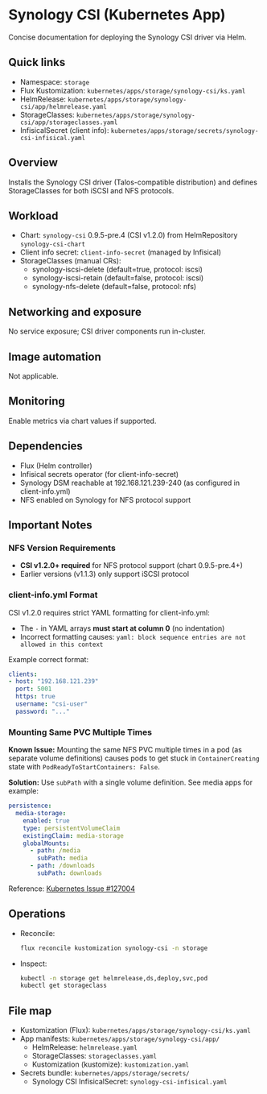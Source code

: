 # Synology CSI (Kubernetes App)

Concise documentation for deploying the Synology CSI driver via Helm.

## Quick links

- Namespace: `storage`
- Flux Kustomization: `kubernetes/apps/storage/synology-csi/ks.yaml`
- HelmRelease: `kubernetes/apps/storage/synology-csi/app/helmrelease.yaml`
- StorageClasses: `kubernetes/apps/storage/synology-csi/app/storageclasses.yaml`
- InfisicalSecret (client info): `kubernetes/apps/storage/secrets/synology-csi-infisical.yaml`

## Overview

Installs the Synology CSI driver (Talos-compatible distribution) and defines StorageClasses for both iSCSI and NFS protocols.

## Workload

- Chart: `synology-csi` 0.9.5-pre.4 (CSI v1.2.0) from HelmRepository `synology-csi-chart`
- Client info secret: `client-info-secret` (managed by Infisical)
- StorageClasses (manual CRs):
  - synology-iscsi-delete (default=true, protocol: iscsi)
  - synology-iscsi-retain (default=false, protocol: iscsi)
  - synology-nfs-delete (default=false, protocol: nfs)

## Networking and exposure

No service exposure; CSI driver components run in-cluster.

## Image automation

Not applicable.

## Monitoring

Enable metrics via chart values if supported.

## Dependencies

- Flux (Helm controller)
- Infisical secrets operator (for client-info-secret)
- Synology DSM reachable at 192.168.121.239-240 (as configured in client-info.yml)
- NFS enabled on Synology for NFS protocol support

## Important Notes

### NFS Version Requirements

- **CSI v1.2.0+ required** for NFS protocol support (chart 0.9.5-pre.4+)
- Earlier versions (v1.1.3) only support iSCSI protocol

### client-info.yml Format

CSI v1.2.0 requires strict YAML formatting for client-info.yml:
- The `-` in YAML arrays **must start at column 0** (no indentation)
- Incorrect formatting causes: `yaml: block sequence entries are not allowed in this context`

Example correct format:
```yaml
clients:
- host: "192.168.121.239"
  port: 5001
  https: true
  username: "csi-user"
  password: "..."
```

### Mounting Same PVC Multiple Times

**Known Issue:** Mounting the same NFS PVC multiple times in a pod (as separate volume definitions) causes pods to get stuck in `ContainerCreating` state with `PodReadyToStartContainers: False`.

**Solution:** Use `subPath` with a single volume definition. See media apps for example:

```yaml
persistence:
  media-storage:
    enabled: true
    type: persistentVolumeClaim
    existingClaim: media-storage
    globalMounts:
      - path: /media
        subPath: media
      - path: /downloads
        subPath: downloads
```

Reference: [Kubernetes Issue #127004](https://github.com/kubernetes/kubernetes/issues/127004)

## Operations

- Reconcile:

  ```sh
  flux reconcile kustomization synology-csi -n storage
  ```

- Inspect:

  ```sh
  kubectl -n storage get helmrelease,ds,deploy,svc,pod
  kubectl get storageclass
  ```

## File map

- Kustomization (Flux): `kubernetes/apps/storage/synology-csi/ks.yaml`
- App manifests: `kubernetes/apps/storage/synology-csi/app/`
  - HelmRelease: `helmrelease.yaml`
  - StorageClasses: `storageclasses.yaml`
  - Kustomization (kustomize): `kustomization.yaml`
- Secrets bundle: `kubernetes/apps/storage/secrets/`
  - Synology CSI InfisicalSecret: `synology-csi-infisical.yaml`
